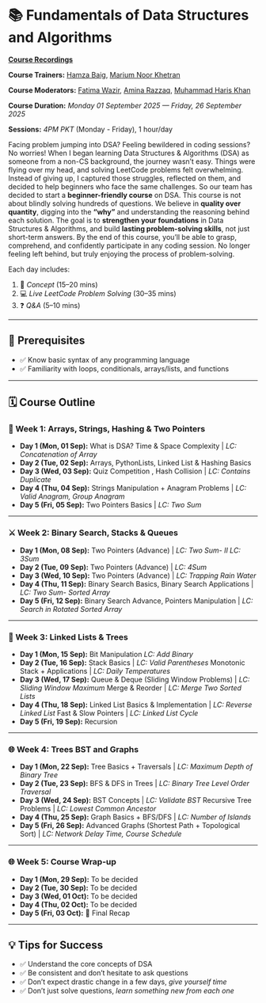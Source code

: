 # 📚 Fundamentals of Data Structures and Algorithms

**[Course Recordings](https://github.com/hamzabeig/Data-Structures-and-Algorithms-Course/blob/main/Class%20recordings.md)**

**Course Trainers:** [Hamza Baig](https://www.linkedin.com/in/hbhamzabaig/), [Marium Noor Khetran](https://www.linkedin.com/in/mariumnoorkhetran/)

**Course Moderators:** [Fatima Wazir](https://www.linkedin.com/in/fatima-3ba3b136a/), [Amina Razzaq](https://www.linkedin.com/in/amina-razzaq-65960429b/), [Muhammad Haris Khan](https://www.linkedin.com/in/muhammad-haris-khan18/)

**Course Duration:** *Monday 01 September 2025 — Friday, 26 September 2025*  

**Sessions:** *4PM PKT* (Monday - Friday), 1 hour/day  

Facing problem jumping into DSA? Feeling bewildered in coding sessions? No worries! 
When I began learning Data Structures & Algorithms (DSA) as someone from a non-CS background, the journey wasn’t easy. Things were flying over my head, and solving LeetCode problems felt overwhelming. Instead of giving up, I captured those struggles, reflected on them, and decided to help beginners who face the same challenges. So our team has decided to start a **beginner-friendly course** on DSA. This course is not about blindly solving hundreds of questions. We believe in **quality over quantity**, digging into the **“why”** and understanding the reasoning behind each solution. The goal is to  **strengthen your foundations** in Data Structures & Algorithms, and build **lasting problem-solving skills**, not just short-term answers. By the end of this course, you’ll be able to grasp, comprehend, and confidently participate in any coding session. No longer feeling left behind, but truly enjoying the process of problem-solving.

Each day includes:  
1. 📖 *Concept* (15–20 mins)  
2. 💻 *Live LeetCode Problem Solving* (30–35 mins)  
3. ❓ *Q&A* (5–10 mins)  

---

## 📌 Prerequisites
- ✅ Know basic syntax of any programming language  
- ✅ Familiarity with loops, conditionals, arrays/lists, and functions  

---

## 🗓 Course Outline  

### 🧠 Week 1: Arrays, Strings, Hashing & Two Pointers  
- **Day 1 (Mon, 01 Sep):** What is DSA? Time & Space Complexity  | *LC: Concatenation of Array*  
- **Day 2 (Tue, 02 Sep):** Arrays, PythonLists, Linked List & Hashing Basics  
- **Day 3 (Wed, 03 Sep):** Quiz Competition , Hash Collision | *LC: Contains Duplicate*  
- **Day 4 (Thu, 04 Sep):** Strings Manipulation + Anagram Problems | *LC: Valid Anagram, Group Anagram*  
- **Day 5 (Fri, 05 Sep):** Two Pointers Basics | *LC: Two Sum*  

---

### ⚔️ Week 2: Binary Search, Stacks & Queues  
- **Day 1 (Mon, 08 Sep):** Two Pointers (Advance) | *LC: Two Sum- II* *LC: 3Sum*  
- **Day 2 (Tue, 09 Sep):** Two Pointers (Advance) | *LC: 4Sum*
- **Day 3 (Wed, 10 Sep):** Two Pointers (Advance) | *LC: Trapping Rain Water*
- **Day 4 (Thu, 11 Sep):** Binary Search Basics, Binary Search Applications | *LC: Two Sum- Sorted Array*  
- **Day 5 (Fri, 12 Sep):** Binary Search Advance, Pointers Manipulation | *LC: Search in Rotated Sorted Array*  

---

### 🔗 Week 3: Linked Lists & Trees  
- **Day 1 (Mon, 15 Sep):** Bit Manipulation *LC: Add Binary*  
- **Day 2 (Tue, 16 Sep):** Stack Basics | *LC: Valid Parentheses* Monotonic Stack + Applications | *LC: Daily Temperatures*   
- **Day 3 (Wed, 17 Sep):** Queue & Deque (Sliding Window Problems) | *LC: Sliding Window Maximum*  Merge & Reorder | *LC: Merge Two Sorted Lists*  
- **Day 4 (Thu, 18 Sep):** Linked List Basics & Implementation | *LC: Reverse Linked List* Fast & Slow Pointers | *LC: Linked List Cycle*
- **Day 5 (Fri, 19 Sep):** Recursion

---

### 🌐 Week 4: Trees BST and Graphs
- **Day 1 (Mon, 22 Sep):** Tree Basics + Traversals | *LC: Maximum Depth of Binary Tree*    
- **Day 2 (Tue, 23 Sep):** BFS & DFS in Trees | *LC: Binary Tree Level Order Traversal*  
- **Day 3 (Wed, 24 Sep):** BST Concepts | *LC: Validate BST*   Recursive Tree Problems | *LC: Lowest Common Ancestor*  
- **Day 4 (Thu, 25 Sep):** Graph Basics + BFS/DFS | *LC: Number of Islands*   
- **Day 5 (Fri, 26 Sep):** Advanced Graphs (Shortest Path + Topological Sort) | *LC: Network Delay Time, Course Schedule* 

---
### 🌐 Week 5: Course Wrap-up
- **Day 1 (Mon, 29 Sep):**   To be decided
- **Day 2 (Tue, 30 Sep):**   To be decided
- **Day 3 (Wed, 01 Oct):**   To be decided
- **Day 4 (Thu, 02 Oct):**   To be decided
- **Day 5 (Fri, 03 Oct):** 🎉 Final Recap

---
## 💡 Tips for Success  
- ✅ Understand the core concepts of DSA  
- ✅ Be consistent and don’t hesitate to ask questions  
- ✅ Don’t expect drastic change in a few days, *give yourself time*  
- ✅ Don’t just solve questions, *learn something new from each one*  
